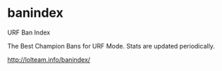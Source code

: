 # banindex
URF Ban Index

The Best Champion Bans for URF Mode. Stats are updated periodically. 

http://lolteam.info/banindex/
